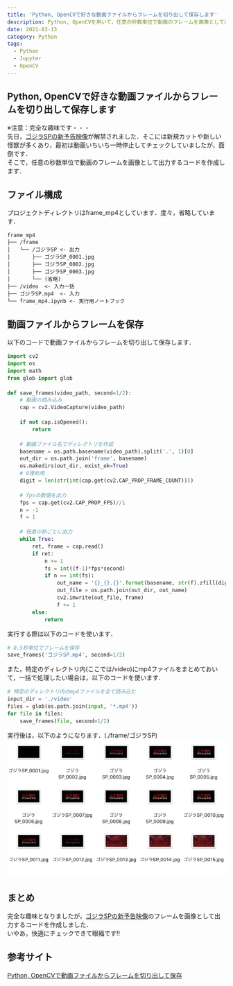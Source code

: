 ```yaml
---
title: 'Python, OpenCVで好きな動画ファイルからフレームを切り出して保存します'
description: Python, OpenCVを用いて，任意の秒数単位で動画のフレームを画像として出力するコードを作成します．
date: 2021-03-13
category: Python
tags:
  - Python
  - Jupyter
  - OpenCV
---
```


## Python, OpenCVで好きな動画ファイルからフレームを切り出して保存します
※注意：完全な趣味です・・・<br>
先日，[ゴジラSPの新予告映像](https://www.youtube.com/watch?v=xVv3kouh4is)が解禁されました．そこには新規カットや新しい怪獣が多くあり，最初は動画いちいち一時停止してチェックしていましたが，面倒です．<br>
そこで，任意の秒数単位で動画のフレームを画像として出力するコードを作成します．<br>

## ファイル構成
プロジェクトディレクトリはframe_mp4としています．度々，省略しています．
```init
frame_mp4
├── /frame
│   └── /ゴジラSP <- 出力
│       ├── ゴジラSP_0001.jpg
│       ├── ゴジラSP_0002.jpg
│       ├── ゴジラSP_0003.jpg
│       └── (省略)
├── /video  <- 入力一括
├── ゴジラSP.mp4  <- 入力
└── frame_mp4.ipynb <- 実行用ノートブック
```

## 動画ファイルからフレームを保存
以下のコードで動画ファイルからフレームを切り出して保存します．
```python
import cv2
import os
import math
from glob import glob

def save_frames(video_path, second=1/2):
    # 動画の読み込み
    cap = cv2.VideoCapture(video_path)

    if not cap.isOpened():
        return
    
    # 動画ファイル名でディレクトリを作成
    basename = os.path.basename(video_path).split('.', 1)[0]
    out_dir = os.path.join('frame', basename)
    os.makedirs(out_dir, exist_ok=True)
    # 0埋め用
    digit = len(str(int(cap.get(cv2.CAP_PROP_FRAME_COUNT))))
    
    # fpsの数値を出力
    fps = cap.get(cv2.CAP_PROP_FPS)//1
    n = -1
    f = 1
    
    # 任意の秒ごとに出力
    while True:
        ret, frame = cap.read()
        if ret:
            n += 1
            fs = int((f-1)*fps*second)
            if n == int(fs):
                out_name = '{}_{}.{}'.format(basename, str(f).zfill(digit), 'jpg')
                out_file = os.path.join(out_dir, out_name)
                cv2.imwrite(out_file, frame)
                f += 1
        else:
            return
```

実行する際は以下のコードを使います．
```python
# 0.5秒単位でフレームを保存
save_frames('ゴジラSP.mp4', second=1/2)
```

また，特定のディレクトリ内(ここでは/video)にmp4ファイルをまとめておいて，一括で処理したい場合は，以下のコードを使います．
```python
# 特定のディレクトリ内のmp4ファイルを全て読み込む
input_dir = './video'
files = glob(os.path.join(input, '*.mp4'))
for file in files:
    save_frames(file, second=1/2)
```

実行後は，以下のようになります．(./frame/ゴジラSP)<br>
![](./image/frame_mp4.png)

## まとめ
完全な趣味となりましたが，[ゴジラSPの新予告映像](https://www.youtube.com/watch?v=xVv3kouh4is)のフレームを画像として出力するコードを作成しました．<br>
いやあ，快適にチェックできて眼福です!!

## 参考サイト
[Python, OpenCVで動画ファイルからフレームを切り出して保存](https://note.nkmk.me/python-opencv-video-to-still-image/)
